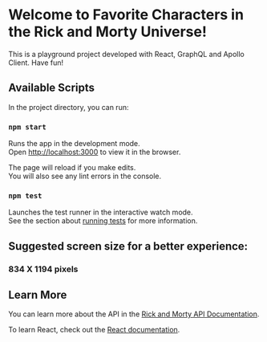 # Welcome to Favorite Characters in the Rick and Morty Universe!

This is a playground project developed with React, GraphQL and Apollo Client.
Have fun!

## Available Scripts

In the project directory, you can run:

### `npm start`

Runs the app in the development mode.\
Open [http://localhost:3000](http://localhost:3000) to view it in the browser.

The page will reload if you make edits.\
You will also see any lint errors in the console.

### `npm test`

Launches the test runner in the interactive watch mode.\
See the section about [running tests](https://facebook.github.io/create-react-app/docs/running-tests) for more information.

## Suggested screen size for a better experience: 

### 834 X 1194 pixels 


## Learn More

You can learn more about the API in the [Rick and Morty API Documentation](https://rickandmortyapi.com/documentation/).

To learn React, check out the [React documentation](https://reactjs.org/).

